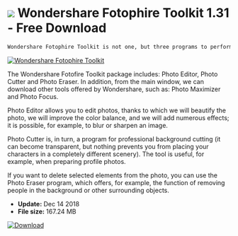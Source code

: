 # ![](https://cdn.softexe.net/static/icon/8/wondershare-fotophire-toolkit-9461.png) Wondershare Fotophire Toolkit 1.31 - Free Download

```sh
Wondershare Fotophire Toolkit is not one, but three programs to perform various operations on digital photos.
```
[![Wondershare Fotophire Toolkit](https://gallery.dpcdn.pl/imgc/Tools/87094/g_-_420x350_1.5_-_xc9ed7668-8a78-4d9b-a76e-23e1ac4314ff.jpg)](https://softexe.net/win/multimedia/graphics-design/wondershare-fotophire-toolkit:adfp.html)

The Wondershare Fotofire Toolkit package includes: Photo Editor, Photo Cutter and Photo Eraser. In addition, from the main window, we can download other tools offered by Wondershare, such as: Photo Maximizer and Photo Focus.
 
 Photo Editor allows you to edit photos, thanks to which we will beautify the photo, we will improve the color balance, and we will add numerous effects; it is possible, for example, to blur or sharpen an image.
 
 Photo Cutter is, in turn, a program for professional background cutting (it can become transparent, but nothing prevents you from placing your characters in a completely different scenery). The tool is useful, for example, when preparing profile photos.
 
 If you want to delete selected elements from the photo, you can use the Photo Eraser program, which offers, for example, the function of removing people in the background or other surrounding objects.


- **Update:** Dec 14 2018
- **File size:** 167.24 MB

[![Download](https://cdn.softexe.net/static/img/download.png)](https://softexe.net/win/multimedia/graphics-design/wondershare-fotophire-toolkit:adfp.html)

